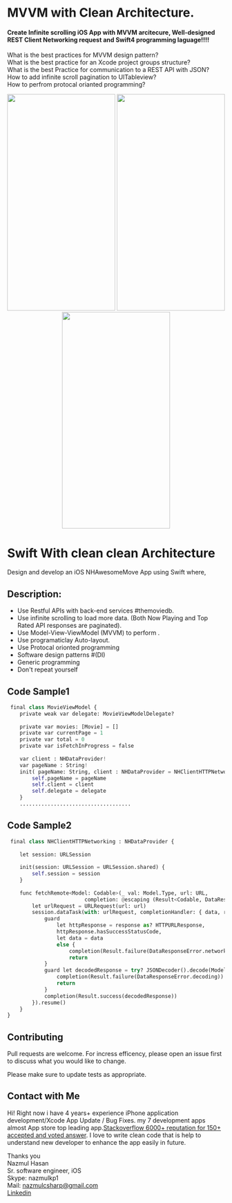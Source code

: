# MVVM with Clean Architecture. 
#### Create Infinite scrolling iOS App with MVVM arcitecure, Well-designed REST Client Networking request and Swift4 programming laguage!!!!



What is the best practices for MVVM design pattern?<br/>
What is the best practice for an Xcode project groups structure?<br/>
What is the best Practice for communication to a REST API with JSON?<br/>
How to add infinite scroll pagination to UITableview?<br/>
How to perfrom protocal orianted programming? 


<p align="center"> 
  <img width="250" height="500" src="https://i.imgur.com/9OO16bP.png">
  <img width="250" height="500" src="https://i.imgur.com/dWTnUH8.png">
  <img width="250" height="500" src="https://i.imgur.com/ZxgYxxA.png"> 
</p>


# Swift With clean clean Architecture 

Design and develop an iOS NHAwesomeMove App using Swift where,

## Description:

* Use Restful APIs with back-end services #themoviedb.
* Use infinite scrolling to load more data. (Both Now Playing and Top Rated API responses
are paginated).
* Use Model-View-ViewModel (MVVM) to perform .
* Use programaticlay Auto-layout.
* Use Protocal orionted programming 
* Software design patterns #(DI)
* Generic programming
* Don't repeat yourself

## Code Sample1

```python
 final class MovieViewModel {
    private weak var delegate: MovieViewModelDelegate?
    
    private var movies: [Movie] = []
    private var currentPage = 1
    private var total = 0
    private var isFetchInProgress = false
    
    var client : NHDataProvider!
    var pageName : String!
    init( pageName: String, client : NHDataProvider = NHClientHTTPNetworking(), delegate: MovieViewModelDelegate) {
        self.pageName = pageName
        self.client = client
        self.delegate = delegate
    }
    ....................................
```
## Code Sample2

```python
 final class NHClientHTTPNetworking : NHDataProvider {
   
    let session: URLSession
    
    init(session: URLSession = URLSession.shared) {
        self.session = session
    }
    
    func fetchRemote<Model: Codable>(_ val: Model.Type, url: URL,
                         completion: @escaping (Result<Codable, DataResponseError>) -> Void) {
        let urlRequest = URLRequest(url: url)
        session.dataTask(with: urlRequest, completionHandler: { data, response, error in
            guard
                let httpResponse = response as? HTTPURLResponse,
                httpResponse.hasSuccessStatusCode,
                let data = data
                else {
                    completion(Result.failure(DataResponseError.network))
                    return
            }
            guard let decodedResponse = try? JSONDecoder().decode(Model.self, from: data) else {
                completion(Result.failure(DataResponseError.decoding))
                return
            }
            completion(Result.success(decodedResponse))
        }).resume()
    }
}
```
## Contributing
Pull requests are welcome. For incress efficency, please open an issue first to discuss what you would like to change.

Please make sure to update tests as appropriate.


## Contact with Me

Hi!
Right now i have 4 years+ experience iPhone application development/Xcode App Update / Bug Fixes. my 7 development apps almost App store top leading app.[Stackoverflow 6000+ reputation for 150+ accepted and voted answer](https://stackoverflow.com/users/4415445/nazmul-hasan). I love to write clean code that is help to understand new developer to enhance the app easily in future.

Thanks you <br/>
Nazmul Hasan <br/>
Sr. software engineer, iOS<br/>
Skype: nazmulkp1<br/>
Mail: nazmulcsharp@gmail.com<br/>
[Linkedin](https://www.linkedin.com/in/nazmulkp/)


